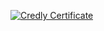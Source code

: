 [![Credly Certificate](https://images.credly.com/size/110x110/images/2784d0d8-327c-406f-971e-9f0e15097003/image.png)](https://www.credly.com/badges/ddd1ac3a-c19f-47d7-8366-2a4f9a79970b/public_url)